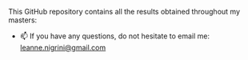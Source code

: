 This GitHub repository contains all the results obtained throughout my masters:
- 📫 If you have any questions, do not hesitate to email me: leanne.nigrini@gmail.com

<!---
Leanne97/Leanne97 is a ✨ special ✨ repository because its `README.md` (this file) appears on your GitHub profile.
You can click the Preview link to take a look at your changes.
--->
